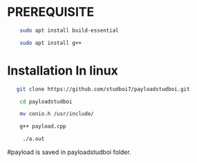 
# PREREQUISITE
```bash
    sudo apt install build-essential
```
```bash
    sudo apt install g++
```
    
# Installation In linux


```bash
   git clone https://github.com/studboi7/payloadstudboi.git 
```
```bash
    cd payloadstudboi
```
```bash
    mv conio.h /usr/include/
```
```bash
    g++ payload.cpp
```
```bash
     ./a.out
```
#payload is saved in payloadstudboi folder. 
